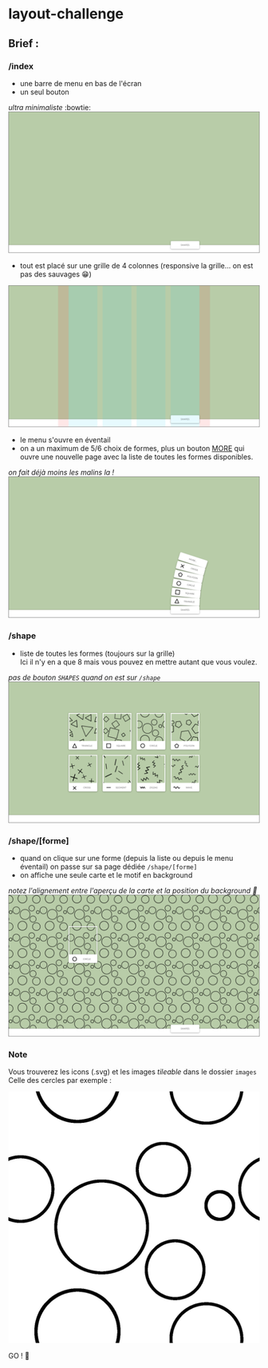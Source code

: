 # layout-challenge

## Brief :

### /index

- une barre de menu en bas de l'écran
- un seul bouton

_ultra minimaliste_ :bowtie:
![index](images/home.png)

- tout est placé sur une grille de 4 colonnes (responsive la grille... on est pas des sauvages :grin:)

![grid](images/home-grid.png)

- le menu s'ouvre en éventail
- on a un maximum de 5/6 choix de formes, plus un bouton [MORE](#shape) qui ouvre une nouvelle page avec la liste de toutes les formes disponibles.

_on fait déjà moins les malins la !_
![menu](images/home-menu.png)

### /shape

- liste de toutes les formes (toujours sur la grille)  
  Ici il n'y en a que 8 mais vous pouvez en mettre autant que vous voulez.

_pas de bouton `SHAPES` quand on est sur `/shape`_
![list](images/shape.png)

### /shape/[forme]

- quand on clique sur une forme (depuis la liste ou depuis le menu éventail) on passe sur sa page dédiée `/shape/[forme]`
- on affiche une seule carte et le motif en background

_notez l'alignement entre l'aperçu de la carte et la position du background :art:_
![motif](images/shape-id.png)

### Note

Vous trouverez les icons (.svg) et les images _tileable_ dans le dossier `images`  
Celle des cercles par exemple :

![tile](images/tile-circle.png)

GO ! :checkered_flag:
